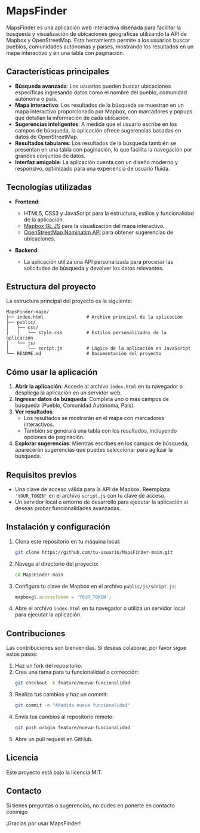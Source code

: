 # MapsFinder

MapsFinder es una aplicación web interactiva diseñada para facilitar la búsqueda y visualización de ubicaciones geográficas utilizando la API de Mapbox y OpenStreetMap. Esta herramienta permite a los usuarios buscar pueblos, comunidades autónomas y países, mostrando los resultados en un mapa interactivo y en una tabla con paginación.

## Características principales

- **Búsqueda avanzada**: Los usuarios pueden buscar ubicaciones específicas ingresando datos como el nombre del pueblo, comunidad autónoma o país.
- **Mapa interactivo**: Los resultados de la búsqueda se muestran en un mapa interactivo proporcionado por Mapbox, con marcadores y popups que detallan la información de cada ubicación.
- **Sugerencias inteligentes**: A medida que el usuario escribe en los campos de búsqueda, la aplicación ofrece sugerencias basadas en datos de OpenStreetMap.
- **Resultados tabulares**: Los resultados de la búsqueda también se presentan en una tabla con paginación, lo que facilita la navegación por grandes conjuntos de datos.
- **Interfaz amigable**: La aplicación cuenta con un diseño moderno y responsivo, optimizado para una experiencia de usuario fluida.

## Tecnologías utilizadas

- **Frontend**:
  - HTML5, CSS3 y JavaScript para la estructura, estilos y funcionalidad de la aplicación.
  - [Mapbox GL JS](https://docs.mapbox.com/mapbox-gl-js/) para la visualización del mapa interactivo.
  - [OpenStreetMap Nominatim API](https://nominatim.org/) para obtener sugerencias de ubicaciones.

- **Backend**:
  - La aplicación utiliza una API personalizada para procesar las solicitudes de búsqueda y devolver los datos relevantes.

## Estructura del proyecto

La estructura principal del proyecto es la siguiente:

```
MapsFinder-main/
├── index.html                # Archivo principal de la aplicación
├── public/
│   ├── css/
│   │   └── style.css         # Estilos personalizados de la aplicación
│   └── js/
│       └── script.js         # Lógica de la aplicación en JavaScript
└── README.md                 # Documentación del proyecto
```

## Cómo usar la aplicación

1. **Abrir la aplicación**: Accede al archivo `index.html` en tu navegador o despliega la aplicación en un servidor web.
2. **Ingresar datos de búsqueda**: Completa uno o más campos de búsqueda (Pueblo, Comunidad Autónoma, País).
3. **Ver resultados**:
   - Los resultados se mostrarán en el mapa con marcadores interactivos.
   - También se generará una tabla con los resultados, incluyendo opciones de paginación.
4. **Explorar sugerencias**: Mientras escribes en los campos de búsqueda, aparecerán sugerencias que puedes seleccionar para agilizar la búsqueda.

## Requisitos previos

- Una clave de acceso válida para la API de Mapbox. Reemplaza `'YOUR_TOKEN'` en el archivo `script.js` con tu clave de acceso.
- Un servidor local o entorno de desarrollo para ejecutar la aplicación si deseas probar funcionalidades avanzadas.

## Instalación y configuración

1. Clona este repositorio en tu máquina local:
   ```bash
   git clone https://github.com/tu-usuario/MapsFinder-main.git
   ```
2. Navega al directorio del proyecto:
   ```bash
   cd MapsFinder-main
   ```
3. Configura tu clave de Mapbox en el archivo `public/js/script.js`:
   ```javascript
   mapboxgl.accessToken = 'YOUR_TOKEN';
   ```
4. Abre el archivo `index.html` en tu navegador o utiliza un servidor local para ejecutar la aplicación.

## Contribuciones

Las contribuciones son bienvenidas. Si deseas colaborar, por favor sigue estos pasos:

1. Haz un fork del repositorio.
2. Crea una rama para tu funcionalidad o corrección:
   ```bash
   git checkout -b feature/nueva-funcionalidad
   ```
3. Realiza tus cambios y haz un commit:
   ```bash
   git commit -m "Añadida nueva funcionalidad"
   ```
4. Envía tus cambios al repositorio remoto:
   ```bash
   git push origin feature/nueva-funcionalidad
   ```
5. Abre un pull request en GitHub.

## Licencia

Este proyecto está bajo la licencia MIT.

## Contacto

Si tienes preguntas o sugerencias, no dudes en ponerte en contacto conmigo

¡Gracias por usar MapsFinder!
